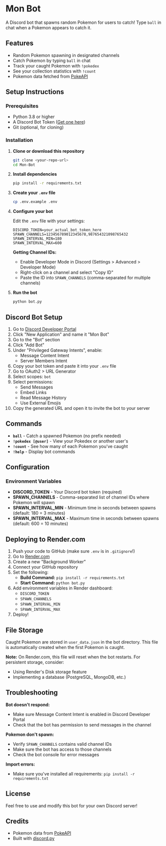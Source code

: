 # Mon Bot

A Discord bot that spawns random Pokemon for users to catch! Type `ball` in chat when a Pokemon appears to catch it.

## Features

- Random Pokemon spawning in designated channels
- Catch Pokemon by typing `ball` in chat
- Track your caught Pokemon with `!pokedex`
- See your collection statistics with `!count`
- Pokemon data fetched from [PokeAPI](https://pokeapi.co/)

## Setup Instructions

### Prerequisites

- Python 3.8 or higher
- A Discord Bot Token ([Get one here](https://discord.com/developers/applications))
- Git (optional, for cloning)

### Installation

1. **Clone or download this repository**
   ```bash
   git clone <your-repo-url>
   cd Mon-Bot
   ```

2. **Install dependencies**
   ```bash
   pip install -r requirements.txt
   ```

3. **Create your `.env` file**
   ```bash
   cp .env.example .env
   ```

4. **Configure your bot**

   Edit the `.env` file with your settings:

   ```env
   DISCORD_TOKEN=your_actual_bot_token_here
   SPAWN_CHANNELS=123456789012345678,987654321098765432
   SPAWN_INTERVAL_MIN=180
   SPAWN_INTERVAL_MAX=600
   ```

   **Getting Channel IDs:**
   - Enable Developer Mode in Discord (Settings > Advanced > Developer Mode)
   - Right-click on a channel and select "Copy ID"
   - Paste the ID into `SPAWN_CHANNELS` (comma-separated for multiple channels)

5. **Run the bot**
   ```bash
   python bot.py
   ```

## Discord Bot Setup

1. Go to [Discord Developer Portal](https://discord.com/developers/applications)
2. Click "New Application" and name it "Mon Bot"
3. Go to the "Bot" section
4. Click "Add Bot"
5. Under "Privileged Gateway Intents", enable:
   - Message Content Intent
   - Server Members Intent
6. Copy your bot token and paste it into your `.env` file
7. Go to OAuth2 > URL Generator
8. Select scopes: `bot`
9. Select permissions:
   - Send Messages
   - Embed Links
   - Read Message History
   - Use External Emojis
10. Copy the generated URL and open it to invite the bot to your server

## Commands

- **`ball`** - Catch a spawned Pokemon (no prefix needed)
- **`!pokedex [@user]`** - View your Pokedex or another user's
- **`!count`** - See how many of each Pokemon you've caught
- **`!help`** - Display bot commands

## Configuration

### Environment Variables

- **DISCORD_TOKEN** - Your Discord bot token (required)
- **SPAWN_CHANNELS** - Comma-separated list of channel IDs where Pokemon will spawn
- **SPAWN_INTERVAL_MIN** - Minimum time in seconds between spawns (default: 180 = 3 minutes)
- **SPAWN_INTERVAL_MAX** - Maximum time in seconds between spawns (default: 600 = 10 minutes)

## Deploying to Render.com

1. Push your code to GitHub (make sure `.env` is in `.gitignore`!)
2. Go to [Render.com](https://render.com/)
3. Create a new "Background Worker"
4. Connect your GitHub repository
5. Set the following:
   - **Build Command:** `pip install -r requirements.txt`
   - **Start Command:** `python bot.py`
6. Add environment variables in Render dashboard:
   - `DISCORD_TOKEN`
   - `SPAWN_CHANNELS`
   - `SPAWN_INTERVAL_MIN`
   - `SPAWN_INTERVAL_MAX`
7. Deploy!

## File Storage

Caught Pokemon are stored in `user_data.json` in the bot directory. This file is automatically created when the first Pokemon is caught.

**Note:** On Render.com, this file will reset when the bot restarts. For persistent storage, consider:
- Using Render's Disk storage feature
- Implementing a database (PostgreSQL, MongoDB, etc.)

## Troubleshooting

**Bot doesn't respond:**
- Make sure Message Content Intent is enabled in Discord Developer Portal
- Check that the bot has permission to send messages in the channel

**Pokemon don't spawn:**
- Verify `SPAWN_CHANNELS` contains valid channel IDs
- Make sure the bot has access to those channels
- Check the bot console for error messages

**Import errors:**
- Make sure you've installed all requirements: `pip install -r requirements.txt`

## License

Feel free to use and modify this bot for your own Discord server!

## Credits

- Pokemon data from [PokeAPI](https://pokeapi.co/)
- Built with [discord.py](https://github.com/Rapptz/discord.py)
